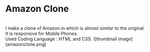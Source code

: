 # Amazon Clone
<br>
I make a clone of Amazon.in which is almost similar to the original.
<br>
It is responsive for Mobile Phones.
<br>
Used Coding Language : HTML and CSS.
<br1>
![thumbnail image](amazonclone.png)